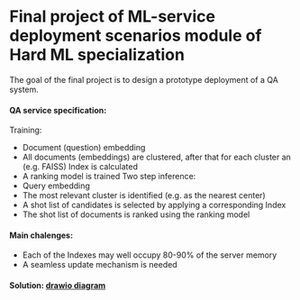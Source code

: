 # Final project of ML-service deployment scenarios module of Hard ML specialization

The goal of the final project is to design a prototype deployment of a QA system.

#### QA service specification:
Training:
- Document (question) embedding
- All documents (embeddings) are clustered, after that for each cluster an (e.g. FAISS) Index is calculated
- A ranking model is trained
Two step inference:
- Query embedding 
- The most relevant cluster is identified (e.g. as the nearest center)
- A shot list of candidates is selected by applying a corresponding Index
- The shot list of documents is ranked using the ranking model
#### Main chalenges:
- Each of the Indexes may well occupy 80-90% of the server memory
- A seamless update mechanism is needed
  
#### Solution: [drawio diagram](https://drive.google.com/file/d/1grCdutLZlpFe419omJgPKvxdsVqGw0ZH/view?usp=sharing)